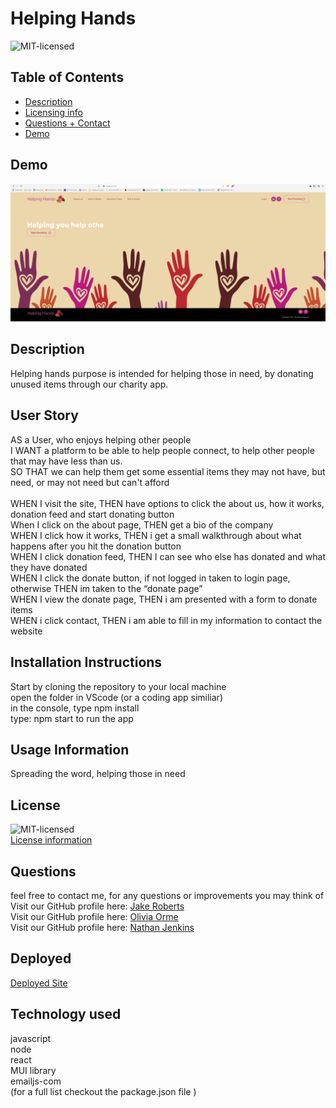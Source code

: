 # Helping Hands


![MIT-licensed](https://img.shields.io/badge/License-MIT-red)

## Table of Contents 
- [Description](#description)
- [Licensing info](#license)
- [Questions + Contact](#questions)
- [Demo](#demo)

## Demo
![screenshot](client/src/assets/img/helpinghandsscreenshot.PNG)

## Description
Helping hands purpose is intended for helping those in need, by donating unused items through our charity app.

## User Story

AS a User, who enjoys helping other people
<br>
I WANT a platform to be able to help people connect, to help other people that may have less than us.
<br>
SO THAT we can help them get some essential items they may not have, but need, or may not need but can't afford
<br>
<br>
WHEN I visit the site, THEN have options to click the about us, how it works, donation feed and start donating button
<br>
When I click on the about page, THEN get a bio of the company
<br>
WHEN I click how it works, THEN i get a small walkthrough about what happens after you hit the donation button
<br>
WHEN I click donation feed, THEN I can see who else has donated and what they have donated
<br>
WHEN I click the donate button, if not logged in taken to login page, otherwise THEN im taken to the “donate page”
<br>
WHEN I view the donate page, THEN i am presented with a form to donate items
<br>
WHEN i click contact, THEN i am able to fill in my information to contact the website



## Installation Instructions
Start by cloning the repository to your local machine
 <br> 
 open the folder in VScode (or a coding app similiar) 
 <br> 
 in the console, type npm install 
 <br> 
 type: npm start to run the app

## Usage Information
Spreading the word, helping those in need

## License
![MIT-licensed](https://img.shields.io/badge/License-MIT-red)
<br>
[License information](https://opensource.org/licenses)

## Questions
feel free to contact me, for any questions or improvements you may think of
<br>
Visit our GitHub profile here: [Jake Roberts](https://github.com/JRoberts94)
<br>
Visit our GitHub profile here: [Olivia Orme](https://github.com/njenkins2727)
<br>
Visit our GitHub profile here: [Nathan Jenkins](https://github.com/inspirewh)
<br>


## Deployed
[Deployed Site]()

## Technology used
javascript <br> node <br> react <br> MUI library <br> emailjs-com <br> (for a full list checkout the package.json file )